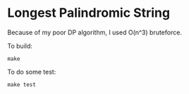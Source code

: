 # Longest Palindromic String

Because of my poor DP algorithm, I used O(n^3) bruteforce.

To build:
```shell
make
```

To do some test:
```shell
make test
```
